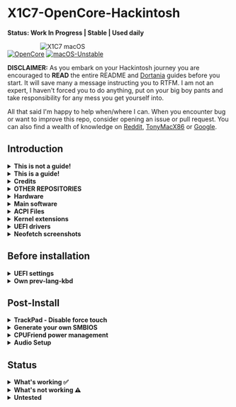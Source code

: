 # X1C7-OpenCore-Hackintosh

**Status: Work In Progress | Stable | Used daily**

<img align="right" src="./Other/README_Resources/x1c7.png" alt="X1C7 macOS" width="430">

[![OpenCore](https://img.shields.io/badge/OpenCore-0.7.7-blue.svg)](https://github.com/acidanthera/OpenCorePkg)
[![macOS-Unstable](https://img.shields.io/badge/macOS-12.3-beta-brightgreen.svg)](https://www.apple.com/macos/big-sur)

**DISCLAIMER:**
As you embark on your Hackintosh journey you are encouraged to **READ** the entire README and [Dortania](https://dortania.github.io/getting-started/) guides before you start. It will save many a message instructing you to RTFM. I am not an expert, I haven't forced you to do anything, put on your big boy pants and take responsibility for any mess you get yourself into.

All that said I'm happy to help when/where I can. When you encounter bug or want to improve this repo, consider opening an issue or pull request. You can also find a wealth of knowledge on [Reddit](https://www.reddit.com/r/hackintosh/), [TonyMacX86](https://www.tonymacx86.com) or [Google](https://www.google.com).

## Introduction

<details> 
<summary><strong>This is not a guide!</strong></summary>

This is not a guide. It shoud only be used as a reference. I provide some tips and tricks I learned on my journey in building a hackintosh. The best way of using this is as a supplement to the OpenCore guide. If you have questions about how to setup your specific hardware, are unclear about what to do, or would like to see the settings I've used.

I understand that some may simply add the OC and Boot folders to their EFI folder. For clarity the EFI partition needs a folder called EFI that contains the Boot and OC folder.

```EFI
EFI (drive)
	EFI
	├── BOOT
	├── OC
```

It should work and your X1C7 should boot and work fine. **You will at minimum need to generate SMBIOS values if you want Apple services to work.** Note that all error reporting/logging has been turned off in the config.plist. You will have a difficult time trouble shooting with the setup provided. You can easily turn on the error reporting and logging if you follow the Dortania guide. Best of luck.

> **NOTE** if you simply wish to copy my EFI please do the following:
>
>1. [Generate SMBIOS values](https://dortania.github.io/OpenCore-Install-Guide/config-laptop.plist/coffee-lake-plus.html#nvram) and add them in the config.plist (Use MacBookPro15,1)
>2. Ensure the value of `showpicker` is  `true` in the config.plist file to provide the opencore menu when booting. 
>3. Prepare your install [USB](https://dortania.github.io/OpenCore-Install-Guide/installer-guide/)
>4. Move the entire EFI folder (with your modifications) to the proper partition on your [USB](https://dortania.github.io/OpenCore-Install-Guide/installer-guide/mac-install.html#setting-up-opencore-s-efi-environment) (or [hard drive](https://dortania.github.io/OpenCore-Post-Install/universal/oc2hdd.html) once the install is complete).
>5. [Install](https://dortania.github.io/OpenCore-Install-Guide/installation/installation-process.html#double-checking-your-work) - You'll need to select F12 to get the boot menu options and **boot from the USB each time the computer restarts** until you've copied the EFI folder onto the hard drive. You may also need to select the correct boot option during install.

</details>  

<details> 
<summary><strong>This is a guide!</strong></summary>

- To install macOS follow the guides provided by [Dortania](https://dortania.github.io/OpenCore-Install-Guide/)
- Useful tools by [CorpNewt](https://github.com/corpnewt) and [headkaze](https://github.com/headkaze/Hackintool)

</details>  

<details> 
<summary><strong>Credits</strong></summary>

**Shout out** to [NotARobot6969](https://github.com/NotARobot6969) for the DevicesProperties patches to enable HDMI.

### Credit to all these great people whom I don't know but have made my hackintosh dreams a reality:

- [EETagent](https://github.com/EETagent) For orginal T480 OpenCore repo (I like the layout of his guide and used it to create this one)
- The guys from [Acidanthera](https://github.com/acidanthera) that make this possible
- [1Revenger1](https://github.com/1Revenger1) and [leo-labs](https://github.com/leo-labs) for [VoodooRMI](https://github.com/VoodooSMBus/VoodooRMI) and [VoodooSMBus](https://github.com/VoodooSMBus/VoodooSMBus)
- [Apple](http://apple.com) for macOS and HfsPlus.efi
- [corpnewt](https://github.com/corpnewt) for [USBMap](https://github.com/corpnewt/USBMap) and [CPUFriendDataProvider](https://github.com/corpnewt/CPUFriendFriend)
- [headkaze](https://github.com/headkaze) for [Hackintool](https://github.com/headkaze/Hackintool)
- [jwise](https://github.com/jwise) for [HoRNDIS](https://github.com/jwise/HoRNDIS)
- [Mieze](https://github.com/Mieze) for [IntelMausiEthernet](https://github.com/Mieze/IntelMausiEthernet)
- [MSzturc](https://github.com/MSzturc) for [ThinkPad Assistant](https://github.com/MSzturc/ThinkpadAssistant)
- [OpenIntelWireless](https://github.com/OpenIntelWireless/IntelBluetoothFirmware/releases) for [IntelBluetoothFirmware](https://github.com/OpenIntelWireless/IntelBluetoothFirmware), [itlwm](https://github.com/OpenIntelWireless/itlwm) and [HeliPort](hhttps://github.com/OpenIntelWireless/HeliPort)
- [zhen-zen](https://github.com/zhen-zen) for [YogaSMC](https://github.com/zhen-zen/YogaSMC)
- And every other contributor
- People at [r/hackintosh](https://www.reddit.com/r/hackintosh/) for their advice and help

</details>  

<details>
<summary><strong> OTHER REPOSITORIES </strong></summary>
<br>


- x1c7-hackintosh repositories:
  - [suhrmann/x1c7-hackintosh](https://github.com/suhrmann/x1c7-hackintosh)
  - [aidanchandra/x1c7-hackintosh](https://github.com/aidanchandra/x1c7-hackintosh)

- x1c6-hackintosh repositories:
  - [tylernguyen/x1c6-hackintosh](https://github.com/tylernguyen/x1c6-hackintosh) 
  - [benbender/x1c6-hackintosh](https://github.com/benbender/x1c6-hackintosh)
  - [zhtengw/EFI-for-X1C6-hackintosh](

</details>  

<details>
<summary><strong>Hardware</strong></summary>
<br>

I used to own two Lenovo ThinkPad X1 Gen 7 laptops, an i5 and an i7. I now only have the one outlined below:

[![UEFI](https://img.shields.io/badge/UEFI-N2HET58W-lightgrey)](https://pcsupport.lenovo.com/ca/en/products/laptops-and-netbooks/thinkpad-x-series-laptops/thinkpad-x1-carbon-7th-gen-type-20qd-20qe/downloads/ds540232-bios-update-utility-bootable-cd-for-linux-windows-10-64-bit-thinkpad-x1-carbon-7th-gen-x1-yoga-4th-gen)

### X1C7 i5

| Category  | Component                                       | Note                                                         |
| --------- | ----------------------------------------------- | ------------------------------------------------------------ |
| Type      | 20QD, 20QE                                      |                                                              |
| CPU       | Intel Core i5-8265U                             |                                                              |
| GPU       | Intel UHD 620                                   |                                                              |
| SSD       | Toshiba 512GB                                   | Replaced cursed PM 981 which still doesn't work reliably     |
| Screen    | 14" WQHD - 2560x1440                            |                                                              |
| Memory    | 16GB / 2133MHz LPDDR3                           |                                                              |
| Battery   | Integrated Li-Polymer 51Wh                      | Single battery                                               |
| Camera    | 720p Camera                                     |                                                              |
| Wifi & BT | Intel Wireless-AC 9560                          | Use AirportItlwm for your macOS version and enjoy native Wi-Fi control, or use Heliport app. |
| Input     | PS2 Keyboard & Synaptics TrackPad (touchscreen) | I'm using ThinkPad Assistant an alternative most seem to be moving to [YogaSMC](https://github.com/zhen-zen/YogaSMC) for media keys like microphone switch, etc. |

</details>  

<details>

<summary><strong>Main software</strong></summary>
<br>

| Component      | Version |
| -------------- | ------- |
| macOS Monterey | 12.1    |
| OpenCore       | v0.7.7  |

</details>

<details>
<summary><strong>ACPI Files</strong></summary>
<br>

| Component              |
| ---------------------- |
| SSDT-AWAC              |
| SSDT-BATT              |
| SSDT-EC-USBX-LAPTOP    |
| SSDT-PLUG-DRTNIA       |
| SSDT-PNLF-CFL          |
| SSDT-ThinkPad_ClickPad |
| SSDT-X1C6-KBRD         |
| SSDT-XOSI              |

</details>

<details>
<summary><strong>Kernel extensions</strong></summary>
<br>

| Kext                   | Version |
| --------------------- | ------- |
| AirportItlwm           | 2.1.0   |
| AppleALC               | 1.6.8   |
| BlueToolFixup          | 2.6.1   |
| CPUFriend              | 1.2.4   |
| CPUFriendDataProvider  | 1.00    |
| IntelBluetoothFirmware | 2.1.0   |
| IntelMausi             | 1.0.7   |
| Lilu                   | 1.5.9   |
| NVMeFix                | 1.0.9   |
| SMCBatteryManager      | 1.2.8   |
| SMCProcessor           | 1.2.8   |
| SMCSuperIO             | 1.2.8   |
| USBMap                 | 1.0.0   |
| VirtualSMC             | 1.2.8   |
| VoodooI2C              | 2.6.5   |
| VoodooI2CHID           | 2.6.5   |
| VoodooPS2Controller    | 2.2.7   |
| WhateverGreen          | 1.5.6   |

</details>

<details><summary><strong>UEFI drivers</strong></summary>
<br>

|     Driver      | Version           |
| ------------- | ----------------- |
|   HfsPlus.efi   | OcBinaryData      |
| OpenRuntime.efi | OpenCorePkg 0.7.7 |

</details>

<details><summary><strong>Neofetch screenshots</strong></summary>
    <br>
    <p float="left">
        <img src="./Other/README_Resources/Neofetch-Monterey.png" alt="Neofetch Monterey" width="600">
    </p>
</details> 



## Before installation

<details><summary><strong>UEFI settings</strong></summary>
<br>
**Config**

- **Keyboard/Mouse**
  - `Trackpoint` **Enabled**
  - `Trackpad` **Enabled**
- **Display**
  - `Boot Display Device` **ThinkPad LCD**
  - `Total Graphics Memory` **256MB**
  - `Boot Time Extension` **Disabled**
- **CPU**
  - `Intel Hyper-Threading Technology` **Enabled**
- **Thunderbolt**
  - `Thunderbolt BIOS Assist Mode` **Disabled**
  - `Security Level` **No Security**
  - `Support in Pre Boot Environment -> Thunderbolt(TM) device` **Disabled**

**Security**


- `Password` **Disabled**
- `Fingerprint` **Disabled**
- `Security Chip` **Disabled**
- `Memory Protection -> Execution Prevention` **Enabled**
- `Virtualization -> Kernel DMA Protection` **Disabled**
- `Virtualization -> Intel Virtualization Technology` **Enabled**
- `Virtualization -> Intel VT-d Feature` **Disabled**
- `Virtualization -> Enhanced Windows Biometric Security` **Disabled**
- `I/O Port Access -> FingerPrint Reader` **Disabled**
- `I/O Port Access -> Wireless WAN` **Disabled**
- `Secure Boot -> Secure Boot` **Disabled**
- `Intel SGX -> Intel SGX Control` **Disabled**
- `Device Guard` **Disabled**

**Startup**

- `UEFI/Legacy Boot` **UEFI Only**
- `CSM Support` **No**
- `Boot Mode` **Diagnostics** (This can be changed to "Quick" once you know your system is running properly)

</details>  

<details><summary><strong>Own prev-lang-kbd</strong></summary>
<br>
Either add as a string or as a data ( HEX data [(ProperTree)](https://github.com/corpnewt/ProperTree) )

Format is lang-COUNTRY:keyboard

- 🇺🇸 | [0] en_US - U.S --> en-US:0 --> (656e2d55 533a30 in HEX)

| Key           | Type   | Value   |
| ------------- | ------ | ------- |
| prev-lang:kbd | String | en-US:0 |


Pick your keyboard layout here:

[AppleKeyboardLayouts.txt](https://github.com/acidanthera/OpenCorePkg/blob/master/Utilities/AppleKeyboardLayouts/AppleKeyboardLayouts.txt)

</details>

## Post-Install

<details><summary><strong>TrackPad - Disable force touch</strong></summary>
<br>

If the **Battery** management **doesn't show up** in the System Preferences after the SSDT-Batt.aml file is added to your ACPI folder and config.plist file. You will not be able to change any trackpad settings. You may experience the annoying behaviour of clicking on the touchpad and it doing a **Force Touch** where the preview of the file is shown. I found this very annoying. You can disable force touch by modifying the file in `~/Library/Preferences/com.apple.AppleMultitouchTrackpad.plist`
Opened it with Propertree and changed **ForceSuppressed** to **True**

Another trick to manage your trackpad, if you can't get the battery to work, is to connect a bluetooth trackpad. Once the bluetooth trackpad is connected you can adjust the settings. Disconnect the bluetooth trackpad and your built in one will maintain those settings.

I used these methods prior to receiving a SSDT-Batt.aml that worked from a friendly Redditor [Galactic_Dev](https://www.reddit.com/user/Galactic_Dev)
</details>  

<details><summary><strong>Generate your own SMBIOS</strong></summary>
<br>

[GenSMBIOS](https://github.com/corpnewt/GenSMBIOS)

Use GenSMBIOS to create your own serial #... based off of your preferred model.

- MacBookPro15,1 -`What I used`
- MacBookPro15,4 -`Reported as used by others`

**Note:** If you use a different SMBIOS model than the MacbookPro15,1 that I've used. The provided USB mapping will not work.  You will need to edit the **USBMap.kext file**.  You can right click on the file and select **Show Package Contents**.  From there you can open the Info.plist file in ProperTree and change MacBookPro15,1 to whatever Model ID you've chosen. This should provide a working USBMap.kext.

</details>  

<details>  
<summary><strong>CPUFriend power management</strong></summary>
<br>

Generate CPUFriendDataProvider for your machine [here](https://github.com/fewtarius/CPUFriendFriend) or use those I've provided. My files are set for power conservation over performance. Highly recommended that you use power management.

</details>  

<details>  
<summary><strong>Audio Setup</strong></summary>
<br>

## Audio Setup enable both top and bottom speakers:

| Key       | Value    |
| --------- | -------- |
| boot-args | alcid=71 |

Using the above boot-arg to initially setup your config.plist file. This will enable the top and bottom speakers in the **System Preferences>Sound** allowing you to select either set of speakers. To combine the two you'll need to open **Audio MIDI Setup** (use Spotlight to find and open it) and create an **Aggregate Device** with both sets of speakers. Unfortunately you can't control the volume of an Aggregate Device with the volume keys. You'll need to install a utility as highlighted below.

Create **Multi-output device** or **Aggregate Device** in **Audio MIDI Setup** controller for all speakers - use utility like [AggregateVolumeMenu](https://github.com/adaskar/AggregateVolumeMenu) to control the volume

- See description here [Change Volume on Aggregate Sound](https://gurhanpolat.medium.com/change-volume-on-aggregate-sound-815fd575347a)

If you're happy with the setup above you can use the guide to replace alcid=71 per below:

- Add audio codec to DeviceProperties - layout-id | data | **47000000**

</details>  

## Status

<details>  

<summary><strong>What's working ✅</strong></summary>

- [x] Battery percentage
- [x] Bluetooth - Intel Wireless-AC 9560 
- [x] CPU power management
- [x] HDMI - `HDMI is working fine through the HDMI port, haven't tested via the USB-C port though. Doesn't work if plugged in at boot until you unplug and replug.`
- [x] GPU UHD 620 hardware acceleration / performance 
- [x] iMessage, FaceTime, App Store, iTunes Store. **Generate your own SMBIOS**
- [x] Intel I219-V Ethernet port -`works with the Lenovo dongle`
- [x] Keyboard `Volume and brightness hotkeys. Another media keys with ThinkPad Assistant.`
- [x] Realtek® ALC3286 ("ALC285") Audio -`See setup above`
- [x] Sleep/Wake 
- [x] TouchPad `1-5 fingers swipe gestures`
- [x] TrackPoint  `Works perfectly. Just like on Windows or Linux.`
- [x] USB Ports `USB Map is different for devices with Windows Hello camera.`
- [x] Web camera
- [x] Wifi - Intel Wireless-AC 9560
- [x] Multi-Touch Screen
- [x] Graphical Boot menu `OpenCanopy (It does work. Not included in OC folder as I skip the boot menu.)` 

</details>  

<details>  
<summary><strong>What's not working ⚠️</strong></summary>

- [ ] Fingerprint reader - `There is finally after many years working driver for Linux (python-validity), don't expect macOS driver any time soon.`
- [ ] Samsung PM 981 NVME - `Still unstable. Could work for some, not for others. (In all cases which it does work, it will give a "hash mismatch" error every so often.)`
- [ ] Microphone -`Microphone doesn't work due to the fact that there is no AppleALC layout specifically for the X1C7. This will require some knowledge on AppleALC to get working; specifically on how pin configs work and how to make custom layouts. Maybe for someone more experienced? If you're willing to give it a shot,` [here's a codec#0 dump I made under xubuntu](https://pastebin.com/HZu88UPr). `Remember to PR if you get it working!`

</details>  

<details>  
<summary><strong>Untested</strong></summary>

- [ ] Thunderbolt  `No device to test.`
- [ ] Boot chime
- [ ] FireVault 2
- [ ] Sidecar wired
- [ ] Sidecar wireless
- [ ] Windows/Linux from OC boot menu `It's best practice to not boot from OC when planning to perform firmware upgrade`

</details> 
